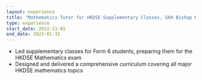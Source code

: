 ```yaml
---
layout: experience
title: "Mathematics Tutor for HKDSE Supplementary Classes, SKH Bishop Mok Sau Tseng Secondary School"
type: experience
start_date: 2022-11-01
end_date: 2023-01-31
---
```

- Led supplementary classes for Form 6 students, preparing them for the HKDSE Mathematics exam
- Designed and delivered a comprehensive curriculum covering all major HKDSE mathematics topics